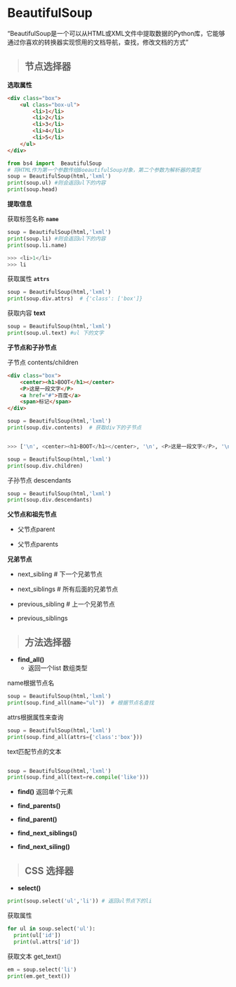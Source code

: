 # BeautifulSoup

“BeautifulSoup是一个可以从HTML或XML文件中提取数据的Python库，它能够通过你喜欢的转换器实现惯用的文档导航，查找，修改文档的方式”


> ## 节点选择器

**选取属性**
```html
<div class="box">
    <ul class="box-ul">
        <li>1</li>
        <li>2</li>
        <li>3</li>
        <li>4</li>
        <li>5</li>
    </ul>
</div>
```
```python
from bs4 import  BeautifulSoup
# 将HTML作为第一个参数传给BoeautifulSoup对象，第二个参数为解析器的类型
soup = BeautifulSoup(html,'lxml')
print(soup.ul) #则会返回ul下的内容
print(soup.head)
```
**提取信息**

获取标签名称 **`name`**
```python  
soup = BeautifulSoup(html,'lxml')
print(soup.li) #则会返回ul下的内容
print(soup.li.name)

>>> <li>1</li>
>>> li
```
获取属性 **`attrs`**
```python
soup = BeautifulSoup(html,'lxml')
print(soup.div.attrs)  # {'class': ['box']}
```
获取内容   **text**
```python  
soup = BeautifulSoup(html,'lxml')
print(soup.ul.text) #ul 下的文字
```


**子节点和子孙节点**

子节点 contents/children
```html  
<div class="box">
    <center><h1>BOOT</h1></center>
    <P>这是一段文字</P>
    <a href="#">百度</a>
    <span>标记</span>
</div>
```
```python  
soup = BeautifulSoup(html,'lxml')
print(soup.div.contents)  # 获取div下的子节点


>>> ['\n', <center><h1>BOOT</h1></center>, '\n', <P>这是一段文字</P>, '\n', <a href="#">百度</a>, '\n', <span>标记</span>, '\n']
```
```python  
soup = BeautifulSoup(html,'lxml')
print(soup.div.children)
```
子孙节点 descendants
```python  
soup = BeautifulSoup(html,'lxml')
print(soup.div.descendants)
```

**父节点和祖先节点**

- 父节点parent

- 父节点parents

**兄弟节点**
- next_sibling # 下一个兄弟节点

- next_siblings # 所有后面的兄弟节点

- previous_sibling  # 上一个兄弟节点

- previous_siblings

> ## 方法选择器

- **find_all()**
    - 返回一个list 数组类型


name根据节点名
```python  
soup = BeautifulSoup(html,'lxml')
print(soup.find_all(name="ul"))  # 根据节点名查找
```

attrs根据属性来查询
```python  
soup = BeautifulSoup(html,'lxml')
print(soup.find_all(attrs={'class':'box'}))
```

text匹配节点的文本
```python   

soup = BeautifulSoup(html,'lxml')
print(soup.find_all(text=re.compile('like')))
```

- **find()** 返回单个元素

- **find_parents()**

- **find_parent()**

- **find_next_siblings()**
- **find_next_siling()**



> ## CSS 选择器

- **select()**
```python  
print(soup.select('ul','li')) # 返回ul节点下的li
```

获取属性
```python  
for ul in soup.select('ul'):
  print(ul['id'])
  print(ul.attrs['id'])
```

获取文本 get_text()
```python   
em = soup.select('li')
print(em.get_text())
```

